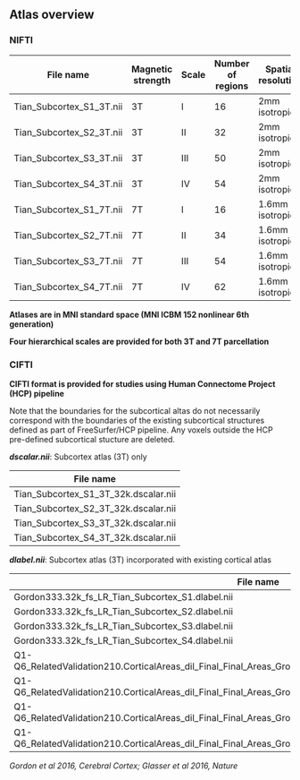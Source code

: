 ## Atlas overview
### NIFTI

| File name| Magnetic strength | Scale | Number of regions | Spatial resolution|
| ----------------- | ----- | ----------------- | --------- | ------------------ |
| Tian_Subcortex_S1_3T.nii | 3T | I | 16 | 2mm isotropic |
| Tian_Subcortex_S2_3T.nii | 3T | II | 32 | 2mm isotropic |
| Tian_Subcortex_S3_3T.nii | 3T | III | 50 | 2mm isotropic |
| Tian_Subcortex_S4_3T.nii | 3T | IV | 54 | 2mm isotropic |
| Tian_Subcortex_S1_7T.nii | 7T | I | 16 | 1.6mm isotropic |
| Tian_Subcortex_S2_7T.nii | 7T | II | 34 | 1.6mm isotropic |
| Tian_Subcortex_S3_7T.nii | 7T | III | 54 | 1.6mm isotropic |
| Tian_Subcortex_S4_7T.nii | 7T | IV | 62 | 1.6mm isotropic |

**Atlases are in MNI standard space (MNI ICBM 152 nonlinear 6th generation)**

**Four hierarchical scales are provided for both 3T and 7T parcellation**


### CIFTI
**CIFTI format is provided for studies using Human Connectome Project (HCP) pipeline**

Note that the boundaries for the subcortical altas do not necessarily correspond with the boundaries of the existing subcortical structures defined as part of FreeSurfer/HCP pipeline. Any voxels outside the HCP pre-defined subcortical stucture are deleted. 

***dscalar.nii***: Subcortex atlas (3T) only

| File name | 
| ----------------- |
|Tian_Subcortex_S1_3T_32k.dscalar.nii |
|Tian_Subcortex_S2_3T_32k.dscalar.nii |
|Tian_Subcortex_S3_3T_32k.dscalar.nii |
|Tian_Subcortex_S4_3T_32k.dscalar.nii |

***dlabel.nii***: Subcortex atlas (3T) incorporated with existing cortical atlas 

| File name | 
| ----------------- |
| Gordon333.32k_fs_LR_Tian_Subcortex_S1.dlabel.nii | 
| Gordon333.32k_fs_LR_Tian_Subcortex_S2.dlabel.nii | 
| Gordon333.32k_fs_LR_Tian_Subcortex_S3.dlabel.nii | 
| Gordon333.32k_fs_LR_Tian_Subcortex_S4.dlabel.nii | 
| Q1-Q6_RelatedValidation210.CorticalAreas_dil_Final_Final_Areas_Group_Colors.32k_fs_LR_Tian_Subcortex_S1.dlabel.nii | 
| Q1-Q6_RelatedValidation210.CorticalAreas_dil_Final_Final_Areas_Group_Colors.32k_fs_LR_Tian_Subcortex_S2.dlabel.nii |  
| Q1-Q6_RelatedValidation210.CorticalAreas_dil_Final_Final_Areas_Group_Colors.32k_fs_LR_Tian_Subcortex_S3.dlabel.nii | 
| Q1-Q6_RelatedValidation210.CorticalAreas_dil_Final_Final_Areas_Group_Colors.32k_fs_LR_Tian_Subcortex_S4.dlabel.nii | 

*Gordon et al 2016, Cerebral Cortex; Glasser et al 2016, Nature*
